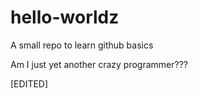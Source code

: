 # hello-worldz
A small repo to learn github basics

Am I just yet another crazy programmer???

[EDITED]
